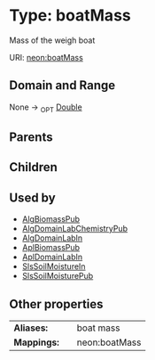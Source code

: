 
# Type: boatMass


Mass of the weigh boat

URI: [neon:boatMass](https://data.neonscience.org/boatMass)


## Domain and Range

None ->  <sub>OPT</sub> [Double](types/Double.md)

## Parents


## Children


## Used by

 * [AlgBiomassPub](AlgBiomassPub.md)
 * [AlgDomainLabChemistryPub](AlgDomainLabChemistryPub.md)
 * [AlgDomainLabIn](AlgDomainLabIn.md)
 * [AplBiomassPub](AplBiomassPub.md)
 * [AplDomainLabIn](AplDomainLabIn.md)
 * [SlsSoilMoistureIn](SlsSoilMoistureIn.md)
 * [SlsSoilMoisturePub](SlsSoilMoisturePub.md)

## Other properties

|  |  |  |
| --- | --- | --- |
| **Aliases:** | | boat mass |
| **Mappings:** | | neon:boatMass |

